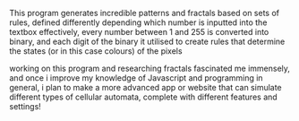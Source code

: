 This program generates incredible patterns and fractals based on sets of rules, defined differently depending which number is inputted into the textbox
effectively, every number between 1 and 255 is converted into binary, and each digit of the binary it utilised to create rules that determine the states (or in this case colours) of the pixels

working on this program and researching fractals fascinated me immensely, and once i improve my knowledge of Javascript and programming in general, i plan to make a more advanced app or website
that can simulate different types of cellular automata, complete with different features and settings!
